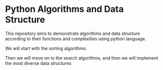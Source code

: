 # Python Algorithms and Data Structure

This repository aims to demonstrate algorithms and data structure according to their functions and complexities using python language.

We will start with the sorting algorithms.

Then we will move on to the search algorithms, and then we will implement the most diverse data structures

